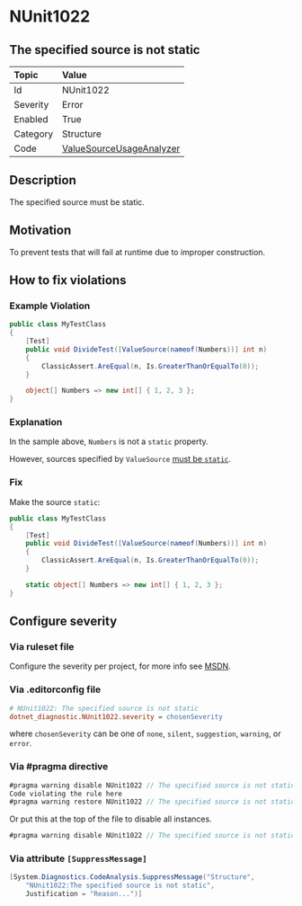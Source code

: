 # NUnit1022

## The specified source is not static

| Topic    | Value
| :--      | :--
| Id       | NUnit1022
| Severity | Error
| Enabled  | True
| Category | Structure
| Code     | [ValueSourceUsageAnalyzer](https://github.com/nunit/nunit.analyzers/blob/4.4.0/src/nunit.analyzers/ValueSourceUsage/ValueSourceUsageAnalyzer.cs)

## Description

The specified source must be static.

## Motivation

To prevent tests that will fail at runtime due to improper construction.

## How to fix violations

### Example Violation

```csharp
public class MyTestClass
{
    [Test]
    public void DivideTest([ValueSource(nameof(Numbers))] int n)
    {
        ClassicAssert.AreEqual(n, Is.GreaterThanOrEqualTo(0));
    }

    object[] Numbers => new int[] { 1, 2, 3 };
}
```

### Explanation

In the sample above, `Numbers` is not a `static` property.

However, sources specified by `ValueSource` [must be `static`](xref:valuesource).

### Fix

Make the source `static`:

```csharp
public class MyTestClass
{
    [Test]
    public void DivideTest([ValueSource(nameof(Numbers))] int n)
    {
        ClassicAssert.AreEqual(n, Is.GreaterThanOrEqualTo(0));
    }

    static object[] Numbers => new int[] { 1, 2, 3 };
}
```

<!-- start generated config severity -->
## Configure severity

### Via ruleset file

Configure the severity per project, for more info see
[MSDN](https://learn.microsoft.com/en-us/visualstudio/code-quality/using-rule-sets-to-group-code-analysis-rules?view=vs-2022).

### Via .editorconfig file

```ini
# NUnit1022: The specified source is not static
dotnet_diagnostic.NUnit1022.severity = chosenSeverity
```

where `chosenSeverity` can be one of `none`, `silent`, `suggestion`, `warning`, or `error`.

### Via #pragma directive

```csharp
#pragma warning disable NUnit1022 // The specified source is not static
Code violating the rule here
#pragma warning restore NUnit1022 // The specified source is not static
```

Or put this at the top of the file to disable all instances.

```csharp
#pragma warning disable NUnit1022 // The specified source is not static
```

### Via attribute `[SuppressMessage]`

```csharp
[System.Diagnostics.CodeAnalysis.SuppressMessage("Structure",
    "NUnit1022:The specified source is not static",
    Justification = "Reason...")]
```
<!-- end generated config severity -->
